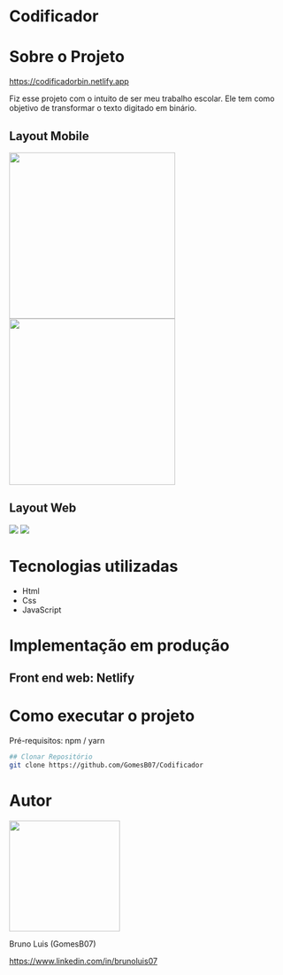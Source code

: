 # Codificador

# Sobre o Projeto

https://codificadorbin.netlify.app

  Fiz esse projeto com o intuito de ser meu trabalho escolar. Ele tem como objetivo de transformar o texto digitado em binário.

## Layout Mobile

<img src="https://github.com/GomesB07/Codificador/assets/93354781/d03c8371-37f7-4931-b08f-c135c459da78" width="300px" />

<img src="https://github.com/GomesB07/Codificador/assets/93354781/12423509-4031-412f-a1cb-b9e91db813a1" width="300px" />



## Layout Web

<img src="https://github.com/GomesB07/Codificador/assets/93354781/d902d1d9-b5c3-4023-96d7-ac3ddca1fe2b" />
<img src="https://github.com/GomesB07/Codificador/assets/93354781/a6c48b31-9e8e-4405-bda5-b061fe880efc" />


# Tecnologias utilizadas

- Html
- Css
- JavaScript

# Implementação em produção
## Front end web: Netlify

# Como executar o projeto
Pré-requisitos: npm / yarn

```bash
## Clonar Repositório
git clone https://github.com/GomesB07/Codificador
```

# Autor

<img src="https://github.com/GomesB07/Codificador/assets/93354781/783532f7-75d6-4e17-a2f2-ebcf9f3e7c92" width="200px" />


Bruno Luis (GomesB07)

https://www.linkedin.com/in/brunoluis07
